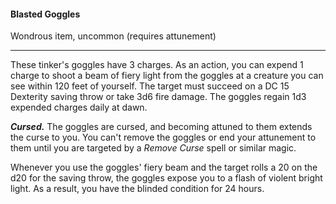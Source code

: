 #### Blasted Goggles

Wondrous item, uncommon (requires attunement)

---

These tinker's goggles have 3 charges. As an action, you can expend 1 charge to shoot a beam of fiery light from the goggles at a creature you can see within 120 feet of yourself. The target must succeed on a DC 15 Dexterity saving throw or take 3d6 fire damage. The goggles regain 1d3 expended charges daily at dawn.

***Cursed.*** The goggles are cursed, and becoming attuned to them extends the curse to you. You can't remove the goggles or end your attunement to them until you are targeted by a *Remove Curse* spell or similar magic.

Whenever you use the goggles' fiery beam and the target rolls a 20 on the d20 for the saving throw, the goggles expose you to a flash of violent bright light. As a result, you have the blinded condition for 24 hours.
